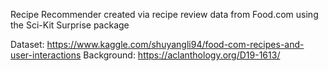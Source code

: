 Recipe Recommender created via recipe review data from Food.com using the Sci-Kit Surprise package

Dataset: https://www.kaggle.com/shuyangli94/food-com-recipes-and-user-interactions 
Background: https://aclanthology.org/D19-1613/
